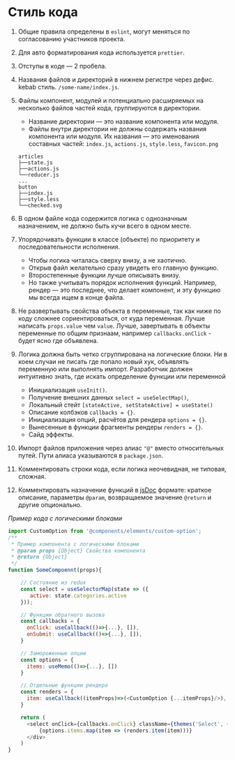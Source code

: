 # Стиль кода

1. Общие правила определены в `eslint`, могут меняться по согласованию участников проекта.

2. Для авто форматирования кода используется `prettier`.

3. Отступы в коде — 2 пробела.

4. Названия файлов и директорий в нижнем регистре через дефис. kebab стиль. `/some-name/index.js`.

5. Файлы компонент, модулей и потенциально расширяемых на несколько файлов частей кода, группируются в директории.
    - Название директории — это название компонента или модуля.
    - Файлы внутри директории не должны содержать названия компонента или модуля. Их названия — это именования составных частей: `index.js`, `actions.js`, `style.less`, `favicon.png`
    ```
    articles
    ├──state.js
    ├──actions.js 
    └──reducer.js
    ...
    button
    ├──index.js
    ├──style.less 
    └──checked.svg
    ```

6. В одном файле кода содержится логика с однозначным назначением, не должно быть кучи всего в одном месте.

7. Упорядочивать функции в классе (объекте) по приоритету и последовательности исполнения. 
    - Чтобы логика читалась сверху внизу, а не хаотично. 
    - Открыв файл желательно сразу увидеть его главную функцию. 
    - Второстепенные функции лучше описывать внизу. 
    - Но также учитывать порядок исполнения функций. Например, рендер — это последнее, что делает компонент, и эту функцию мы всегда ищем в конце файла.

9. Не развертывать свойства объекта в переменные, так как ниже по коду сложнее сориентироваться, от куда переменная. Лучше написать `props.value` чем `value`.
   Лучше, завертывать в объекты переменные по общим признаам, например `callbacks.onClick` - будет ясно где объявлена.

8. Логика должна быть четко сгруппирована на логические блоки. Ни в коем случаи не писать где попало новый хук, объявлять 
   переменную или выполнять импорт. Разработчик должен интуитивно знать, где искать определение функции или переменной
    - Инициализация `useInit()`.
    - Получение внешних данных `select = useSelectMap()`, 
    - Локальный стейт `[stateActive, setStateActive] = useState()`
    - Описание колбэков `callbacks = {}`.
    - Инициализация опций, расчётов для рендера `options = {}`.
    - Вынесенные в функции фрагменты рендеры `renders = {}`.
    - Сайд эффекты.

10. Импорт файлов приложения через алиас `"@"` вместо относительных путей. Пути алиаса указываются в `package.json`.

11. Комментировать строки кода, если логика неочевидная, не типовая, сложная. 

12. Комментировать назначение функций в [jsDoc](https://ru.wikipedia.org/wiki/JSDoc) формате: краткое описание, параметры `@param`, возвращаемое значение `@return` и другие опционально.

*Пример кода с логическими блоками*
```js
import CustomOption from '@components/elements/custom-option';
/**
 * Пример компонента с логическими блоками
 * @param props {Object} Свойства компонента
 * @return {Object}
 */
function SomeCompoennt(props){

    // Состояние из redux
    const select = useSelectorMap(state => ({
       active: state.categories.active
    }));

    // Функции обратного вызова
    const callbacks = {
      onClick: useCallback(()=>{...}, []),
      onSubmit: useCallback(()=>{...}, []),
    }

    // Замороженные опции
    const options = {
      items: useMemo(()=>{...}, [])
    }

    // Отдельные функции рендера
    const renders = {
      item: useCallback((itemProps)=>(<CustomOption {...itemProps}/>), []),
    }

    return (
      <select onClick={callbacks.onClick} className={themes('Select', {'disabled': props.disabled})}>
          {options.items.map(item => (renders.item(item)))}
      </div>
    )
}
